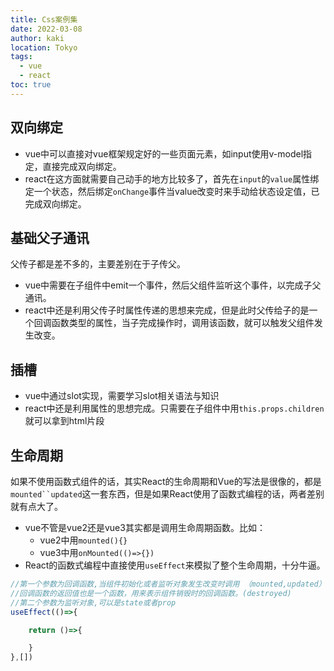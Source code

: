 ```yaml
---
title: Css案例集
date: 2022-03-08
author: kaki
location: Tokyo
tags:
  - vue
  - react
toc: true
---
```


## 双向绑定

- vue中可以直接对vue框架规定好的一些页面元素，如input使用v-model指定，直接完成双向绑定。
- react在这方面就需要自己动手的地方比较多了，首先在`input`的`value`属性绑定一个状态，然后绑定`onChange`事件当value改变时来手动给状态设定值，已完成双向绑定。

## 基础父子通讯

父传子都是差不多的，主要差别在于子传父。

- vue中需要在子组件中emit一个事件，然后父组件监听这个事件，以完成子父通讯。
- react中还是利用父传子时属性传递的思想来完成，但是此时父传给子的是一个回调函数类型的属性，当子完成操作时，调用该函数，就可以触发父组件发生改变。

## 插槽

- vue中通过slot实现，需要学习slot相关语法与知识
- react中还是利用属性的思想完成。只需要在子组件中用`this.props.children`就可以拿到html片段


## 生命周期

如果不使用函数式组件的话，其实React的生命周期和Vue的写法是很像的，都是`mounted``updated`这一套东西，但是如果React使用了函数式编程的话，两者差别就有点大了。
- vue不管是vue2还是vue3其实都是调用生命周期函数。比如：
  - vue2中用`mounted(){}`
  - vue3中用`onMounted(()=>{})`
- React的函数式编程中直接使用`useEffect`来模拟了整个生命周期，十分牛逼。

```ts
//第一个参数为回调函数,当组件初始化或者监听对象发生改变时调用 （mounted,updated）
//回调函数的返回值也是一个函数，用来表示组件销毁时的回调函数。(destroyed)
//第二个参数为监听对象,可以是state或者prop
useEffect(()=>{

    return ()=>{

    }
},[])

```
